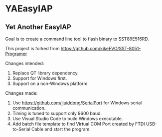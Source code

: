 # YAEasyIAP
## Yet Another EasyIAP

Goal is to create a command line tool to flash binary to SST89E516RD.

This project is forked from https://github.com/kikeEVO/SST-8051-Programer

Changes intended:
1. Replace QT library dependency.
2. Support for Windows first.
3. Support on a non-Windows platform.

Changes made:
1. Use https://github.com/jjuiddong/SerialPort for Windows serial communication.
2. Timing is tuned to support only 9600 baud.
3. Use Visual Studio Code to build Windows executable.
4. Add batch file template to find Virtual COM Port created by FTDI USB-to-Serial Cable and start the program. 
